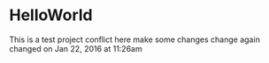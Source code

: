 # HelloWorld
This is a test project conflict here
make some changes
change again
changed on Jan 22, 2016 at 11:26am

